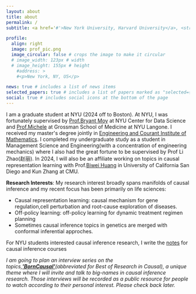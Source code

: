 ```yaml
---
layout: about
title: about
permalink: /
subtitle: <a href='#'>New York University, Harvard University</a>, <strong>Cambridge,MA</strong>

profile:
  align: right
  image: prof_pic.png
  image_circular: false # crops the image to make it circular
  # image_width: 123px # width
  # image_height: 155px # height
    #address: >
    #<p>New York, NY, US</p>

news: true # includes a list of news items
selected_papers: true # includes a list of papers marked as "selected={true}"
social: true # includes social icons at the bottom of the page
---
```


I am a graduate student at NYU (2024 off to Boston). At NYU, I was fortunately supervised by <a href="https://bryantjmoy.com/">Prof.Bryant Moy</a> at NYU Center for Data Science and <a href="https://michelesantacatterina.github.io/">Prof.Michele</a> at Grossman School of Medicine at NYU Langone. I received my master's degree jointly in [Engineering and Courant Institute of Mathematics](https://math.nyu.edu/dynamic/sites/tandon/). I completed my undergraduate study as a student in Management Science and Engineering(with a concentration of engineering mechanics) where I also had the great fortune to be supervised by Prof Li Zhao(赵丽). In 2024, I will also be an affiliate working on topics in causal representation learning with Prof.[Biwei Huang](https://biweihuang.com/) in University of California San Diego and Kun Zhang at CMU.

__Research Interests__: My research interest broadly spans manifolds of causal inference and my recent focus has been primarily on life sciences:

- Causal representation learning: causal mechanism for gene regulation,cell perturbation and root-cause exploration of diseases.
- Off-policy learning: off-policy learning for dynamic treatment regimen planning
- Sometimes causal inference topics in genetics are merged with conformal inferential approches.

For NYU students interested causal inference research, I write the [notes](https://jr5674.wixsite.com/mysite/causal-inference-course) for causal inference courses

_I am going to plan an interview series on the topics,[**'BornCausal'**](https://www.youtube.com/channel/UC1xuZ2oXQCDQWtZx1v7OIGw)(abbreviated for Best of Research in Causal), a unique theme where I will invite and talk to big-names in causal inference research. Those interviews will be recorded as a public resource for people to watch according to their personal interest. Please check back later._
